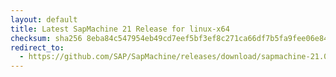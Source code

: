 ```yaml
---
layout: default
title: Latest SapMachine 21 Release for linux-x64
checksum: sha256 8eba84c547954eb49cd7eef5bf3ef8c271ca66df7b5fa9fee06e846b9fb5c3de
redirect_to:
  - https://github.com/SAP/SapMachine/releases/download/sapmachine-21.0.1/sapmachine-jre-21.0.1_linux-x64_bin.tar.gz
---
```

